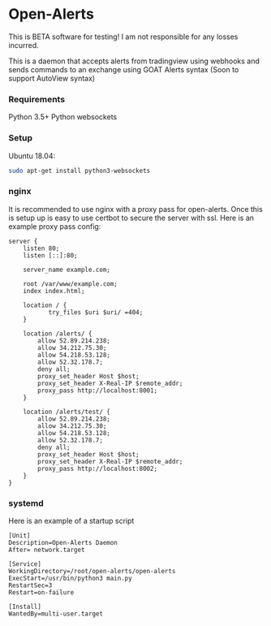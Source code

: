 # Open-Alerts

This is BETA software for testing! I am not responsible for any losses incurred.

This is a daemon that accepts alerts from tradingview using webhooks and sends commands to an exchange using GOAT Alerts syntax (Soon to support AutoView syntax)

### Requirements
Python 3.5+
Python websockets

### Setup
Ubuntu 18.04:
```sh
sudo apt-get install python3-websockets
```

### nginx
It is recommended to use nginx with a proxy pass for open-alerts. Once this is setup up is easy to use certbot to secure the server with ssl.
Here is an example proxy pass config:
```
server {
    listen 80;
    listen [::]:80;

    server_name example.com;

    root /var/www/example.com;
    index index.html;

    location / {
           try_files $uri $uri/ =404;
    }

    location /alerts/ {
        allow 52.89.214.238;
        allow 34.212.75.30;
        allow 54.218.53.128;
        allow 52.32.178.7;
        deny all;
        proxy_set_header Host $host;
        proxy_set_header X-Real-IP $remote_addr;
        proxy_pass http://localhost:8001;
    }

    location /alerts/test/ {
        allow 52.89.214.238;
        allow 34.212.75.30;
        allow 54.218.53.128;
        allow 52.32.178.7;
        deny all;
        proxy_set_header Host $host;
        proxy_set_header X-Real-IP $remote_addr;
        proxy_pass http://localhost:8002;
    }
}
```

### systemd
Here is an example of a startup script
```
[Unit]
Description=Open-Alerts Daemon
After= network.target

[Service]
WorkingDirectory=/root/open-alerts/open-alerts
ExecStart=/usr/bin/python3 main.py
RestartSec=3
Restart=on-failure

[Install]
WantedBy=multi-user.target
```
